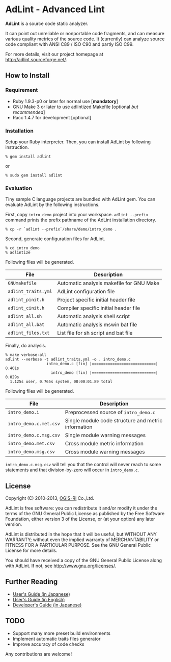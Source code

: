 # AdLint - Advanced Lint

**AdLint** is a source code static analyzer.

It can point out unreliable or nonportable code fragments, and can measure various quality metrics of the source code.
It (currently) can analyze source code compliant with ANSI C89 / ISO C90 and partly ISO C99.

For more details, visit our project homepage at <http://adlint.sourceforge.net/>.

## How to Install

### Requirement

* Ruby 1.9.3-p0 or later for normal use [**mandatory**]
* GNU Make 3 or later to use adlintized Makefile [optional _but recommended_]
* Racc 1.4.7 for development [optional]

### Installation

Setup your Ruby interpreter.
Then, you can install AdLint by following instruction.

    % gem install adlint
or

    % sudo gem install adlint

### Evaluation

Tiny sample C language projects are bundled with AdLint gem.
You can evaluate AdLint by the following instructions.

First, copy `intro_demo` project into your workspace.
`adlint --prefix` command prints the prefix pathname of the AdLint installation directory.

    % cp -r `adlint --prefix`/share/demo/intro_demo .

Second, generate configuration files for AdLint.

    % cd intro_demo
    % adlintize

Following files will be generated.

File                   | Description
-----------------------|--------------------------------------------------------
`GNUmakefile`          | Automatic analysis makefile for GNU Make
`adlint_traits.yml`    | AdLint configuration file
`adlint_pinit.h`       | Project specific initial header file
`adlint_cinit.h`       | Compiler specific initial header file
`adlint_all.sh`        | Automatic analysis shell script
`adlint_all.bat`       | Automatic analysis mswin bat file
`adlint_files.txt`     | List file for sh script and bat file

Finally, do analysis.

    % make verbose-all
    adlint --verbose -t adlint_traits.yml -o . intro_demo.c
                      intro_demo.c [fin] |============================| 0.401s
                        intro_demo [fin] |============================| 0.029s
      1.125s user, 0.765s system, 00:00:01.89 total

Following files will be generated.

File                   | Description
-----------------------|--------------------------------------------------------
`intro_demo.i`         | Preprocessed source of `intro_demo.c`
`intro_demo.c.met.csv` | Single module code structure and metric information
`intro_demo.c.msg.csv` | Single module warning messages
`intro_demo.met.csv`   | Cross module metric information
`intro_demo.msg.csv`   | Cross module warning messages

`intro_demo.c.msg.csv` will tell you that the control will never reach to some
statements and that division-by-zero will occur in `intro_demo.c`.

## License

Copyright (C) 2010-2013, [OGIS-RI](http://www.ogis-ri.co.jp/) Co.,Ltd.

AdLint is free software: you can redistribute it and/or modify it under the
terms of the GNU General Public License as published by the Free Software
Foundation, either version 3 of the License, or (at your option) any later
version.

AdLint is distributed in the hope that it will be useful, but WITHOUT ANY
WARRANTY; without even the implied warranty of MERCHANTABILITY or FITNESS FOR A
PARTICULAR PURPOSE.  See the GNU General Public License for more details.

You should have received a copy of the GNU General Public License along with
AdLint.  If not, see <http://www.gnu.org/licenses/>.

## Further Reading

* [User's Guide (in Japanese)](http://adlint.sourceforge.net/pmwiki/upload.d/Main/users_guide_ja.html)
* [User's Guide (in English)](http://adlint.sourceforge.net/pmwiki/upload.d/Main/users_guide_en.html)
* [Developer's Guide (in Japanese)](http://adlint.sourceforge.net/pmwiki/upload.d/Main/developers_guide_ja.html)

## TODO

* Support many more preset build environments
* Implement automatic traits files generator
* Improve accuracy of code checks

Any contributions are welcome!
